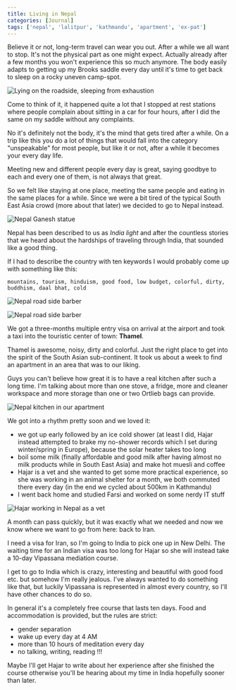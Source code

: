 ```yaml
---
title: Living in Nepal
categories: [Journal]
tags: ['nepal', 'lalitpur', 'kathmandu', 'apartment', 'ex-pat']
---
```

Believe it or not, long-term travel can wear you out. After a while we all want to stop. It's not the physical part as one might expect. Actually already after a few months you won't experience this so much anymore. The body easily adapts to getting up my Brooks saddle every day until it's time to get back to sleep on a rocky uneven camp-spot.

![Lying on the roadside, sleeping from exhaustion](/assets/img/laos-exhausted.jpg)

Come to think of it, it happened quite a lot that I stopped at rest stations where people complain about sitting in a car for four hours, after I did the same on my saddle without any complaints.

No it's definitely not the body, it's the mind that gets tired after a while. On a trip like this you do a lot of things that would fall into the category "unspeakable" for most people, but like it or not, after a while it becomes your every day life.

Meeting new and different people every day is great, saying goodbye to each and every one of them, is not always that great.

So we felt like staying at one place, meeting the same people and eating in the same places for a while. Since we were a bit tired of the typical South East Asia crowd (more about that later) we decided to go to Nepal instead.

![Nepal Ganesh statue](/assets/img/nepal-statue.jpg)

Nepal has been described to us as *India light* and after the countless stories that we heard about the hardships of traveling through India, that sounded like a good thing.

If I had to describe the country with ten keywords I would probably come up with something like this:

    mountains, tourism, hinduism, good food, low budget, colorful, dirty, buddhism, daal bhat, cold

![Nepal road side barber](/assets/img/nepal-barber.jpg)

![Nepal road side barber](/assets/img/nepal-garbage-festival.jpg)

We got a three-months multiple entry visa on arrival at the airport and took a taxi into the touristic center of town: **Thamel**.

Thamel is awesome, noisy, dirty and colorful. Just the right place to get into the spirit of the South Asian sub-continent. It took us about a week to find an apartment in an area that was to our liking.

Guys you can't believe how great it is to have a real kitchen after such a long time. I'm talking about more than one stove, a fridge, more and cleaner workspace and more storage than one or two Ortlieb bags can provide.

![Nepal kitchen in our apartment](/assets/img/nepal-our-kitchen.jpg)

We got into a rhythm pretty soon and we loved it:

- we got up early followed by an ice cold shower (at least I did, Hajar instead attempted to brake my no-shower records which I set during winter/spring in Europe), because the solar heater takes too long
- boil some milk (finally affordable and good milk after having almost no milk products while in South East Asia) and make hot muesli and coffee
- Hajar is a vet and she wanted to get some more practical experience, so she was working in an animal shelter for a month, we both commuted there every day (in the end we cycled about 500km in Kathmandu)
- I went back home and studied Farsi and worked on some nerdy IT stuff

![Hajar working in Nepal as a vet](/assets/img/nepal-hajar-vet.jpg)

A month can pass quickly, but it was exactly what we needed and now we know where we want to go from here: back to Iran.

I need a visa for Iran, so I'm going to India to pick one up in New Delhi. The waiting time for an Indian visa was too long for Hajar so she will instead take a 10-day Vipassana mediation course.

I get to go to India which is crazy, interesting and beautiful with good food etc. but somehow I'm really jealous. I've always wanted to do something like that, but luckily Vipassana is represented in almost every country, so I'll have other chances to do so.

In general it's a completely free course that lasts ten days. Food and accommodation is provided, but the rules are strict:

- gender separation
- wake up every day at 4 AM
- more than 10 hours of meditation every day
- no talking, writing, reading !!!

Maybe I'll get Hajar to write about her experience after she finished the course otherwise you'll be hearing about my time in India hopefully sooner than later.